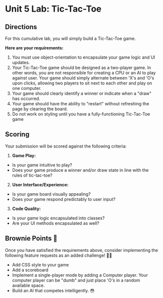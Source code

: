 # Unit 5 Lab: Tic-Tac-Toe

## Directions
For this cumulative lab, you will simply build a Tic-Tac-Toe game.

**Here are your requirements:**
1. You must use object-orientation to encapsulate your game logic and UI updates.
2. Your Tic-Tac-Toe game should be designed as a two-player game. In other words, you are not responsible for creating a CPU or an AI to play against user. Your game should simply alternate between 'X's and 'O's upon clicks, allowing two players to sit next to each other and play on one computer.
3. Your game should clearly identify a winner or indicate when a "draw" has occurred.
4. Your game should have the ability to "restart" without refreshing the page by clearing the board.
5. Do not work on styling until you have a fully-functioning Tic-Tac-Toe game

## Scoring
Your submission will be scored against the following criteria:
1. **Game Play:**
  * Is your game intuitive to play?
  * Does your game produce a winner and/or draw state in line with the rules of tic-tac-toe?
2. **User Interface/Experience:**
  * Is your game board visually appealing?
  * Does your game respond predictably to user input?
3. **Code Quality:**
  * Is your game logic encapsulated into classes?
  * Are your UI methods encapsulated as well?

## Brownie Points 🧁
Once you have satisfied the requirements above, consider implementing the following feature requests as an added challenge! 💪🏽
  * Add CSS style to your game
  * Add a scoreboard
  * Implement a single-player mode by adding a Computer player. Your computer player can be "dumb" and just place 'O's in a random available space.
  * Build an AI that competes intelligently. 😳

